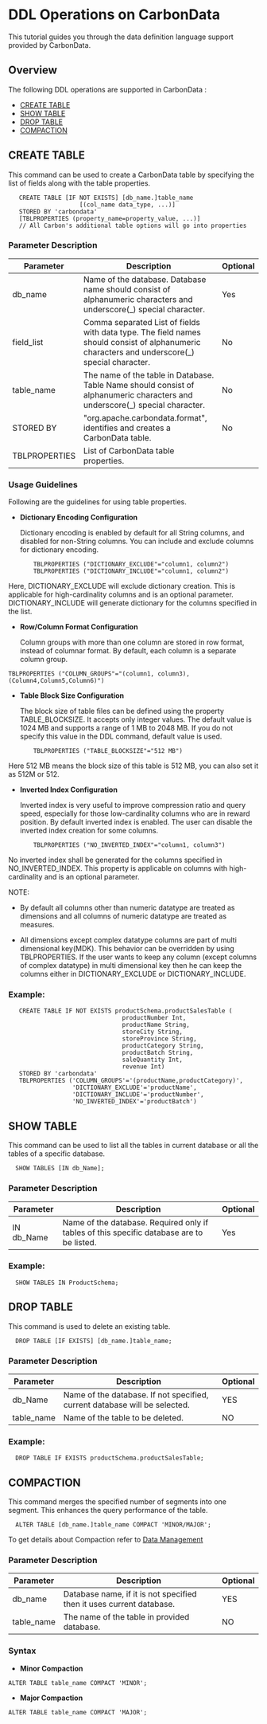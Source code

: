 <!--
    Licensed to the Apache Software Foundation (ASF) under one
    or more contributor license agreements.  See the NOTICE file
    distributed with this work for additional information
    regarding copyright ownership.  The ASF licenses this file
    to you under the Apache License, Version 2.0 (the
    "License"); you may not use this file except in compliance
    with the License.  You may obtain a copy of the License at

      http://www.apache.org/licenses/LICENSE-2.0

    Unless required by applicable law or agreed to in writing,
    software distributed under the License is distributed on an
    "AS IS" BASIS, WITHOUT WARRANTIES OR CONDITIONS OF ANY
    KIND, either express or implied.  See the License for the
    specific language governing permissions and limitations
    under the License.
-->

# DDL Operations on CarbonData
This tutorial guides you through the data definition language support provided by CarbonData.

## Overview 
The following DDL operations are supported in CarbonData :

* [CREATE TABLE](#create-table)
* [SHOW TABLE](#show-table)
* [DROP TABLE](#drop-table)
* [COMPACTION](#compaction)

## CREATE TABLE
  This command can be used to create a CarbonData table by specifying the list of fields along with the table properties.
  
```
   CREATE TABLE [IF NOT EXISTS] [db_name.]table_name 
                    [(col_name data_type, ...)]
   STORED BY 'carbondata'
   [TBLPROPERTIES (property_name=property_value, ...)]
   // All Carbon's additional table options will go into properties
```
   
### Parameter Description

| Parameter | Description | Optional |
|---------------|-----------------------------------------------------------------------------------------------------------------------------------------------|----------|
| db_name | Name of the database. Database name should consist of alphanumeric characters and underscore(_) special character. | Yes |
| field_list | Comma separated List of fields with data type. The field names should consist of alphanumeric characters and underscore(_) special character. | No |
| table_name | The name of the table in Database. Table Name should consist of alphanumeric characters and underscore(_) special character. | No |
| STORED BY | "org.apache.carbondata.format", identifies and creates a CarbonData table. | No |
| TBLPROPERTIES | List of CarbonData table properties. |  |
 
 
### Usage Guidelines
            
   Following are the guidelines for using table properties.
     
   - **Dictionary Encoding Configuration**
   
       Dictionary encoding is enabled by default for all String columns, and disabled for non-String columns. You can include and exclude columns for dictionary encoding.
     
```
       TBLPROPERTIES ("DICTIONARY_EXCLUDE"="column1, column2") 
       TBLPROPERTIES ("DICTIONARY_INCLUDE"="column1, column2") 
```
       
   Here, DICTIONARY_EXCLUDE will exclude dictionary creation. This is applicable for high-cardinality columns and is an optional parameter. DICTIONARY_INCLUDE will generate dictionary for the columns specified in the list.
     
   - **Row/Column Format Configuration**
     
       Column groups with more than one column are stored in row format, instead of columnar format. By default, each column is a separate column group.
     
```
TBLPROPERTIES ("COLUMN_GROUPS"="(column1, column3),
(Column4,Column5,Column6)") 
```
   
   - **Table Block Size Configuration**
   
     The block size of table files can be defined using the property TABLE_BLOCKSIZE. It accepts only integer values. The default value is 1024 MB and supports a range of 1 MB to 2048 MB.
     If you do not specify this value in the DDL command, default value is used.
     
```
       TBLPROPERTIES ("TABLE_BLOCKSIZE"="512 MB")
```
     
  Here 512 MB means the block size of this table is 512 MB, you can also set it as 512M or 512.
   
   - **Inverted Index Configuration**
     
      Inverted index is very useful to improve compression ratio and query speed, especially for those low-cardinality columns who are in reward position.
      By default inverted index is enabled. The user can disable the inverted index creation for some columns.
     
```
       TBLPROPERTIES ("NO_INVERTED_INDEX"="column1, column3")
```

  No inverted index shall be generated for the columns specified in NO_INVERTED_INDEX. This property is applicable on columns with high-cardinality and is an optional parameter.

   NOTE:
     
   - By default all columns other than numeric datatype are treated as dimensions and all columns of numeric datatype are treated as measures. 
    
   - All dimensions except complex datatype columns are part of multi dimensional key(MDK). This behavior can be overridden by using TBLPROPERTIES. If the user wants to keep any column (except columns of complex datatype) in multi dimensional key then he can keep the columns either in DICTIONARY_EXCLUDE or DICTIONARY_INCLUDE.
     
     
### Example:
```
   CREATE TABLE IF NOT EXISTS productSchema.productSalesTable (
                                productNumber Int,
                                productName String, 
                                storeCity String, 
                                storeProvince String, 
                                productCategory String, 
                                productBatch String,
                                saleQuantity Int,
                                revenue Int)       
   STORED BY 'carbondata' 
   TBLPROPERTIES ('COLUMN_GROUPS'='(productName,productCategory)',
                  'DICTIONARY_EXCLUDE'='productName',
                  'DICTIONARY_INCLUDE'='productNumber',
                  'NO_INVERTED_INDEX'='productBatch')
```
    
## SHOW TABLE

  This command can be used to list all the tables in current database or all the tables of a specific database.
```
  SHOW TABLES [IN db_Name];
```
  
### Parameter Description
| Parameter  | Description                                                                               | Optional |
|------------|-------------------------------------------------------------------------------------------|----------|
| IN db_Name | Name of the database. Required only if tables of this specific database are to be listed. | Yes      |

### Example:
  
```
  SHOW TABLES IN ProductSchema;
```

## DROP TABLE

 This command is used to delete an existing table.

```
  DROP TABLE [IF EXISTS] [db_name.]table_name;
```

### Parameter Description
| Parameter | Description | Optional |
|-----------|-------------| -------- |
| db_Name | Name of the database. If not specified, current database will be selected. | YES |
| table_name | Name of the table to be deleted. | NO |

### Example:

```
  DROP TABLE IF EXISTS productSchema.productSalesTable;
```

## COMPACTION

This command merges the specified number of segments into one segment. This enhances the query performance of the table.

```
  ALTER TABLE [db_name.]table_name COMPACT 'MINOR/MAJOR';
```
  
  To get details about Compaction refer to [Data Management](data-management.md)
  
### Parameter Description

| Parameter | Description | Optional |
| ------------- | -----| ----------- |
| db_name | Database name, if it is not specified then it uses current database. | YES |
| table_name | The name of the table in provided database.| NO |

### Syntax

- **Minor Compaction**

```
ALTER TABLE table_name COMPACT 'MINOR';
```
- **Major Compaction**

```
ALTER TABLE table_name COMPACT 'MAJOR';
```

  
  

